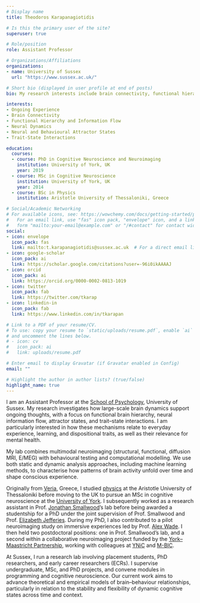 ```yaml
---
# Display name
title: Theodoros Karapanagiotidis

# Is this the primary user of the site?
superuser: true

# Role/position
role: Assistant Professor

# Organizations/Affiliations
organizations:
- name: University of Sussex
  url: "https://www.sussex.ac.uk/"

# Short bio (displayed in user profile at end of posts)
bio: My research interests include brain connectivity, functional hierarchy, and neural dynamics.

interests:
- Ongoing Experience
- Brain Connectivity
- Functional Hierarchy and Information Flow
- Neural Dynamics
- Neural and Behavioural Attractor States
- Trait-State Interactions

education:
  courses:
  - course: PhD in Cognitive Neuroscience and Neuroimaging
    institution: University of York, UK
    year: 2019
  - course: MSc in Cognitive Neuroscience
    institution: University of York, UK
    year: 2014
  - course: BSc in Physics
    institution: Aristotle University of Thessaloniki, Greece

# Social/Academic Networking
# For available icons, see: https://wowchemy.com/docs/getting-started/page-builder/#icons
#   For an email link, use "fas" icon pack, "envelope" icon, and a link in the
#   form "mailto:your-email@example.com" or "/#contact" for contact widget.
social:
- icon: envelope
  icon_pack: fas
  link: mailto:t.karapanagiotidis@sussex.ac.uk  # For a direct email link, use "mailto:test@example.org".
- icon: google-scholar
  icon_pack: ai
  link: https://scholar.google.com/citations?user=-96i0ikAAAAJ
- icon: orcid
  icon_pack: ai
  link: https://orcid.org/0000-0002-0813-1019
- icon: twitter
  icon_pack: fab
  link: https://twitter.com/tkarap
- icon: linkedin-in
  icon_pack: fab
  link: https://www.linkedin.com/in/tkarapan

# Link to a PDF of your resume/CV.
# To use: copy your resume to `static/uploads/resume.pdf`, enable `ai` icons in `params.toml`, 
# and uncomment the lines below.
# - icon: cv
#   icon_pack: ai
#   link: uploads/resume.pdf

# Enter email to display Gravatar (if Gravatar enabled in Config)
email: ""

# Highlight the author in author lists? (true/false)
highlight_name: true
---
```


I am an Assistant Professor at the [School of Psychology](https://www.sussex.ac.uk/schools/psychology/), University of Sussex. My research investigates how large-scale brain dynamics support ongoing thoughts, with a focus on functional brain hierarchy, neural information flow, attractor states, and trait–state interactions. I am particularly interested in how these mechanisms relate to everyday experience, learning, and dispositional traits, as well as their relevance for mental health.

My lab combines multimodal neuroimaging (structural, functional, diffusion MRI, E/MEG) with behavioural testing and computational modelling. We use both static and dynamic analysis approaches, including machine learning methods, to characterise how patterns of brain activity unfold over time and shape conscious experience.

Originally from [Veria](https://en.wikipedia.org/wiki/Veria), Greece, I studied [physics](https://www.physics.auth.gr/en) at the Aristotle University of Thessaloniki before moving to the UK to pursue an MSc in cognitive neuroscience at the [University of York](https://www.york.ac.uk/psychology). I subsequently worked as a research assistant in Prof. [Jonathan Smallwood](https://www.queensu.ca/psychology/jonathan-smallwood)’s lab before being awarded a studentship for a PhD under the joint supervision of Prof. Smallwood and Prof. [Elizabeth Jefferies](https://www.york.ac.uk/psychology/staff/academicstaff/ej514). During my PhD, I also contributed to a pilot neuroimaging study on immersive experiences led by Prof. [Alex Wade](https://www.york.ac.uk/psychology/staff/academicstaff/alex-wade). I then held two postdoctoral positions: one in Prof. Smallwood’s lab, and a second within a collaborative neuroimaging project funded by the [York–Maastricht Partnership](https://www.york.ac.uk/maastricht), working with colleagues at [YNiC](https://www.ynic.york.ac.uk/) and [M-BIC](https://www.maastrichtuniversity.nl/research/maastricht-brain-imaging-centre).

At Sussex, I run a research lab involving placement students, PhD researchers, and early career researchers (ECRs). I supervise undergraduate, MSc, and PhD projects, and convene modules in programming and cognitive neuroscience. Our current work aims to advance theoretical and empirical models of brain–behaviour relationships, particularly in relation to the stability and flexibility of dynamic cognitive states across time and context.